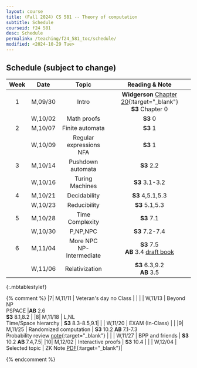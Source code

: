 ```yaml
---
layout: course
title: (Fall 2024) CS 581 -- Theory of computation 
subtitle: Schedule
courseid: f24 581
desc: Schedule
permalink: /teaching/f24_581_toc/schedule/
modified: <2024-10-29 Tue>
---
```


## Schedule (subject to change)

| Week | Date  | Topic | Reading & Note |
|:-----:| :---------: |:----------:|:-----:|
|1| M,09/30  | Intro | **Widgerson** [Chapter 20](https://www.math.ias.edu/files/Book-online-Aug0619.pdf#page=1){:target="_blank"} <br> **S3** Chapter 0|
| | W,10/02 | Math proofs | **S3** 0|
|2| M,10/07 | Finite automata | **S3** 1 |
| | W,10/09 | Regular expressions <br> NFA | **S3** 1|
|3| M,10/14 | Pushdown automata  | **S3** 2.2 |
| | W,10/16 | Turing Machines | **S3** 3.1-3.2 |
|4| M,10/21 | Decidability  | **S3** 4,5.1,5.3|
| | W,10/23 | Reducibility  | **S3** 5.1,5.3 |
|5| M,10/28 | Time Complexity | **S3** 7.1|
| | W,10/30 | P,NP,NPC | **S3** 7.2-7.4 | 
|6| M,11/04 | More NPC <br> NP-Intermediate  |**S3** 7.5 <br> **AB** 3.4 [draft book](https://theory.cs.princeton.edu/complexity/) |
| | W,11/06 | Relativization | **S3** 6.3,9.2 <br> **AB** 3.5 | 
{:.mbtablestylef}

{% comment %}
|7| M,11/11 | Veteran's day no Class | |
| | W,11/13 | Beyond NP <br> PSPACE |**AB** 2.6 <br> **S3** 8.1,8.2  |
|8| M,11/18 | L,NL <br> Time/Space hierarchy | **S3** 8.3-8.5,9.1| 
| | W,11/20 | EXAM (In-Class) | | 
|9| M,11/25 | Randomized computation | **S3** 10.2 **AB** 7.1-7.3 <br> Probability review [note](http://theory.stanford.edu/~trevisan/cs276/notesprob.pdf){:target="_blank"} |
| | W,11/27 | BPP and friends | **S3** 10.2 **AB** 7.4,7.5|
|10| M,12/02 | Interactive proofs | **S3** 10.4 |
| | W,12/04 | Selected topic | ZK Note [PDF](https://theory.stanford.edu/~trevisan/cs172-07/notezk.pdf){:target="_blank"}| 

{% endcomment %}
